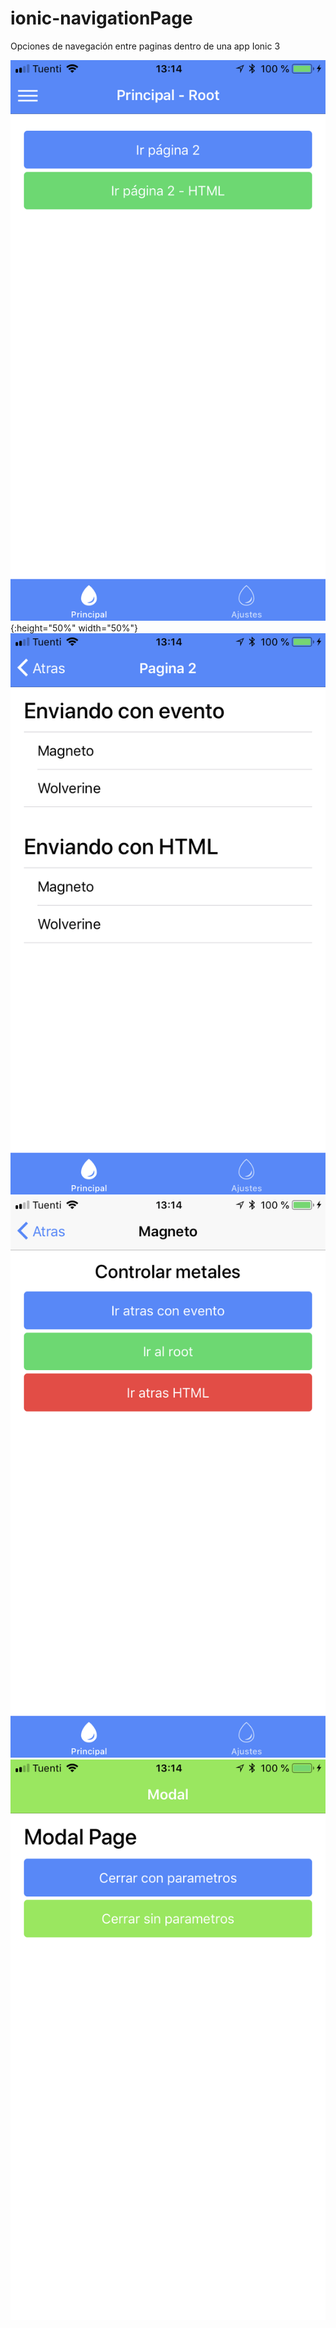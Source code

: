 # ionic-navigationPage
Opciones de navegación entre paginas dentro de una app Ionic 3

![Screenshot](https://github.com/Agusteen/ionic-navigationPage/blob/master/IMG_1121.PNG?raw=true){:height="50%" width="50%"}
![alt text](https://github.com/Agusteen/ionic-navigationPage/blob/master/IMG_1122.PNG?raw=true)
![alt text](https://github.com/Agusteen/ionic-navigationPage/blob/master/IMG_1123.PNG?raw=true)
![alt text](https://github.com/Agusteen/ionic-navigationPage/blob/master/IMG_1124.PNG?raw=true)

